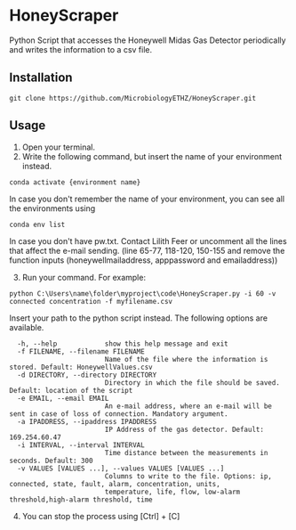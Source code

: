 # HoneyScraper
Python Script that accesses the Honeywell Midas Gas Detector periodically and writes the information to a csv file.

## Installation
```
git clone https://github.com/MicrobiologyETHZ/HoneyScraper.git
```

## Usage
1) Open your terminal.
2) Write the following command, but insert the name of your environment instead.
```
conda activate {environment name}
```
In case you don't remember the name of your environment, you can see all the environments using 
```
conda env list
```
In case you don't have pw.txt. Contact Lilith Feer or uncomment all the lines that affect the e-mail sending. (line 65-77, 118-120, 150-155 and remove the function inputs (honeywellmailaddress, apppassword and emailaddress))

3) Run your command.
For example:
```
python C:\Users\name\folder\myproject\code\HoneyScraper.py -i 60 -v connected concentration -f myfilename.csv
```
Insert your path to the python script instead.
The following options are available.
```
  -h, --help            show this help message and exit
  -f FILENAME, --filename FILENAME
                        Name of the file where the information is stored. Default: HoneywellValues.csv
  -d DIRECTORY, --directory DIRECTORY
                        Directory in which the file should be saved. Default: location of the script
  -e EMAIL, --email EMAIL
                        An e-mail address, where an e-mail will be sent in case of loss of connection. Mandatory argument.
  -a IPADDRESS, --ipaddress IPADDRESS
                        IP Address of the gas detector. Default: 169.254.60.47
  -i INTERVAL, --interval INTERVAL
                        Time distance between the measurements in seconds. Default: 300
  -v VALUES [VALUES ...], --values VALUES [VALUES ...]
                        Columns to write to the file. Options: ip, connected, state, fault, alarm, concentration, units,
                        temperature, life, flow, low-alarm threshold,high-alarm threshold, time
```

4) You can stop the process using [Ctrl] + [C]

